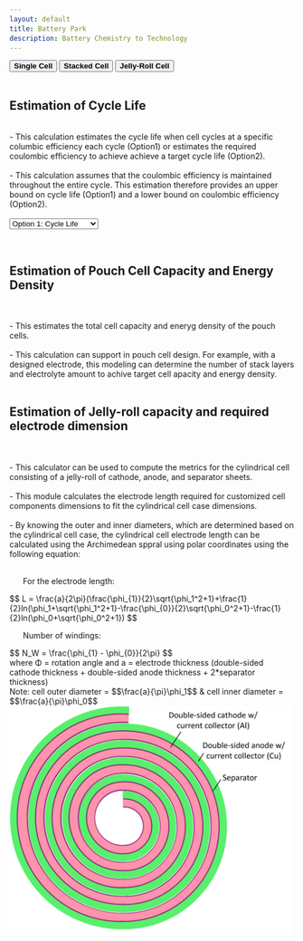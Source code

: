 ```yaml
---
layout: default
title: Battery Park
description: Battery Chemistry to Technology
---
```


<html lang="en">
<head>
    <meta charset="UTF-8">
    <meta name="viewport" content="width=device-width, initial-scale=1.0">
    <title>Number Input Operations</title>
</head>

<body onload="openCity(event, 'Single Cell')" onload="showInputFields()">

<div class="tab2">
  <button class="tablinks" onclick="openCity(event, 'Single Cell')"><b>Single Cell</b></button>
  <button class="tablinks" onclick="openCity(event, 'Stacked Cell')"><b>Stacked Cell</b></button>
  <button class="tablinks" onclick="openCity(event, 'Jelly-Roll Cell')"><b>Jelly-Roll Cell</b></button>
</div>

<!-- Tab content -->
<div id="Single Cell" class="tabcontent">
    <br>
    <h2> Estimation of Cycle Life </h2>
    <br>
      - This calculation estimates the cycle life when cell cycles at a specific columbic efficiency each cycle (Option1) or estimates the required coulombic efficiency to achieve achieve a target cycle life (Option2).
    <br>
    <br>
      - This calculation assumes that the coulombic efficiency is maintained throughout the entire cycle. This estimation therefore provides an upper bound on cycle life (Option1) and a lower bound on coulombic efficiency (Option2). 
    <br>
    <br>
    <select id="operationSelect" onchange="showInputFields()">
      <option value="cycle-life" selected>Option 1: Cycle Life</option>
      <option value="ce">Option 2: Required CE</option>
    </select>
    <div id="cycleLifeInputs" style="display: none;">
        <br>
        <b>Option 1: Estimate Cycle Number</b>
        <br>
        <br>
        Coulombic Efficiency (%) <br>
        <input type="number" id="numberInput" placeholder="Enter a number" step="0.1" oninput="calculateCycleLife()">
        <br>
        <br>
        Capacity Retention (%) <br>
        <input type="number" id="numberInput2" placeholder="Enter a number" step="0.1" oninput="calculateCycleLife()">
    </div>
    <div id="requiredCEInputs" style="display: none;">
        <br>
        <b>Option 2: Estimate Required Coulombic Efficiency (%) to achieve N cycle life</b>
        <br>
        <br>
        Targeted capacity retention(%) <br>
        <input type="number" id="numberInput3" placeholder="Enter a number" step="0.1" oninput="calculateRequiredCE()">
        <br>
        <br>
        Targeted cycle life <br>
        <input type="number" id="numberInput4" placeholder="Enter a number" step="0.1" oninput="calculateRequiredCE()">
    </div>
  <!-- Output Section -->
      <p id="output"></p>
</div>

<div id="Stacked Cell" class="tabcontent">
    <br>
    <h2> Estimation of Pouch Cell Capacity and Energy Density </h2>
    <br>
    <br>
  - This estimates the total cell capacity and eneryg density of the pouch cells.
    <br>
    <br>
  - This calculation can support in pouch cell design. For example, with a designed electrode, this modeling can determine the number of stack layers and electrolyte amount to achive target cell apacity and energy density.
</div>


<div id="Jelly-Roll Cell" class="tabcontent">
    <br>
    <h2> Estimation of Jelly-roll capacity and required electrode dimension </h2>
    <br>
    <br>
    - This calculator can be used to compute the metrics for the cylindrical cell consisting of a jelly-roll of cathode, anode, and separator sheets.
    <br>
    <br>
    - This module calculates the electrode length required for customized cell components dimensions to fit the cylindrical cell case dimensions.
    <br>
    <br>
    - By knowing the outer and inner diameters, which are determined based on the cylindrical cell case, the cylindrical cell electrode length can be calculated using the Archimedean sppral using polar coordinates using the following equation:
    <br>
    <br>
    <ul> For the electrode length: </ul>
    <script src='https://cdnjs.cloudflare.com/ajax/libs/mathjax/2.7.4/MathJax.js?config=default'></script>
    $$ L = \frac{a}{2\pi}(\frac{\phi_{1}}{2}\sqrt{\phi_1^2+1}+\frac{1}{2}ln(\phi_1+\sqrt{\phi_1^2+1}-\frac{\phi_{0}}{2}\sqrt{\phi_0^2+1}-\frac{1}{2}ln(\phi_0+\sqrt{\phi_0^2+1}) $$
    <br>
    <ul> Number of windings: </ul>
    $$ N_W = \frac{\phi_{1} - \phi_{0}}{2\pi} $$
    <br>
    where &Phi; = rotation angle and a = electrode thickness (double-sided cathode thickness + double-sided anode thickness + 2*separator thickness)
    <br>
    Note: cell outer diameter = $$\frac{a}{\pi}\phi_1$$ & cell inner diameter = $$\frac{a}{\pi}\phi_0$$ 
    <div class="columns">
        <div class="column">    
            <img src='https://github.com/donghee1025/Battery-Park/blob/main2/masthead/cylindrical%20spiral_wcaption.png?raw=true' alt="AcademicIndustry" style="width:500px; height:auto;">
        </div>
  </div>
</div>

 <!-- JavaScript -->
  <script>
      // Show relevant input fields based on selected option
    function showInputFields() {
      const operation = document.getElementById("operationSelect").value;
      document.getElementById("cycleLifeInputs").style.display = operation === "cycle-life" ? "block" : "none";
      document.getElementById("requiredCEInputs").style.display = operation === "ce" ? "block" : "none";
      document.getElementById("output").textContent = "";
    }
  
    // Callback function to handle addition and multiplication on the input
    function calculateCycleLife() {
        // Get the value of the input box and convert it to a number
        const input = parseFloat(document.getElementById('numberInput').value);
        const input2 = parseFloat(document.getElementById('numberInput2').value);

      // Check if input is a valid number
        if (!isNaN(input) && !isNaN(input2)) {
        // Perform cycle number calculation
          const cycnumValue = Math.round(Math.log(input2/100)/Math.log(input/100));   // Cycle Number
          document.getElementById('output').textContent = 
            `The cell is expected to undergo ${cycnumValue} cycles`;
        } else {
          document.getElementById('output').textContent = "Please enter a valid number.";
        }
      }
  
      function calculateRequiredCE() {
        // Get the value of the input box and convert it to a number
        const input3 = parseFloat(document.getElementById('numberInput3').value);
        const input4 = parseFloat(document.getElementById('numberInput4').value);

        // Check if input is a valid number
        if (!isNaN(input3) && !isNaN(input4)) {
          // Perform cycle number calculation
          const ReqceValue = 100*(Math.exp(Math.log(input3/100)/input4)); 
          document.getElementById('output').textContent = 
            `The cell is required ${ReqceValue}% CE to achieve ${input4}% cycle life`;
        } else {
          document.getElementById('output').textContent = "Please enter a valid number.";
        }
      }
    </script>
</body>
